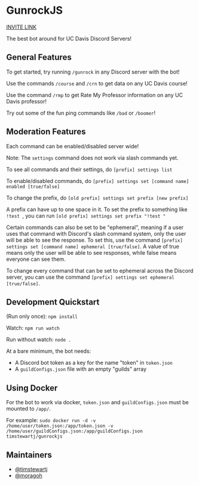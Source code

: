 # GunrockJS

[INVITE LINK](https://discord.com/oauth2/authorize?client_id=726048467063013376&permissions=7784619969&scope=bot%20applications.commands)

The best bot around for UC Davis Discord Servers!

## General Features

To get started, try running `/gunrock` in any Discord server with the bot!

Use the commands `/course` and `/crn` to get data on any UC Davis course!

Use the command `/rmp` to get Rate My Professor information on any UC Davis professor!

Try out some of the fun ping commands like `/bad` or `/boomer`!

## Moderation Features

Each command can be enabled/disabled server wide!

Note: The `settings` command does not work via slash commands yet.

To see all commands and their settings, do `[prefix] settings list`

To enable/disabled commands, do `[prefix] settings set [command name] enabled [true/false]`

To change the prefix, do `[old prefix] settings set prefix [new prefix]`

A prefix can have up to one space in it. To set the prefix to something like `!test `, you can run `[old prefix] settings set prefix "!test "`

Certain commands can also be set to be "ephemeral", meaning if a user uses that command with Discord's slash command system, only the user will be able to see the response. To set this, use the command `[prefix] settings set [command name] ephemeral [true/false]`. A value of true means only the user will be able to see responses, while false means everyone can see them.

To change every command that can be set to ephemeral across the Discord server, you can use the command `[prefix] settings set ephemeral [true/false]`.

## Development Quickstart

(Run only once): `npm install`

Watch: `npm run watch`

Run without watch: `node .`

At a bare minimum, the bot needs:
 - A Discord bot token as a key for the name "token" in `token.json`
 - A `guildConfigs.json` file with an empty "guilds" array

## Using Docker

For the bot to work via docker, `token.json` and `guildConfigs.json` must be mounted to `/app/`.

For example: `sudo docker run -d -v /home/user/token.json:/app/token.json -v /home/user/guildConfigs.json:/app/guildConfigs.json timstewartj/gunrockjs`

## Maintainers

- [@timstewartj](https://github.com/TimStewartJ) 
- [@moragoh](https://github.com/Moragoh)